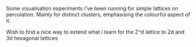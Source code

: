 Some visualisation experiments i've been running for simple lattices on percolation. Mainly for distinct clusters, emphasising the colourful aspect of it.

Wish to find a nice way to extend what i learn for the Z^d lattice to 2d and 3d hexagonal lattices
